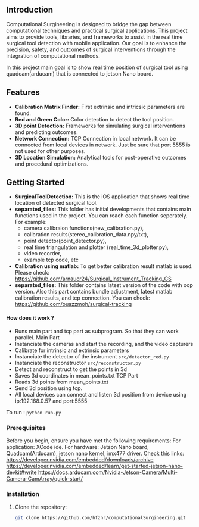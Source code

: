 ## Introduction

Computational Surgineering is designed to bridge the gap between computational techniques and practical surgical applications.
This project aims to provide tools, libraries, and frameworks to assist in the real time surgical tool detection with mobile application. Our goal is to enhance the precision, safety, and outcomes of surgical interventions through the integration of computational methods.

In this project main goal is to show real time position of surgical tool using quadcam(arducam) that is connected to jetson Nano board.

## Features
- **Calibration Matrix Finder:** First extrinsic and intricsic parameters are found.
- **Red and Green Color:** Color detection to detect the tool position.
- **3D point Detection:** Frameworks for simulating surgical interventions and predicting outcomes.
- **Network Connection:** TCP Connection in local network. It can be connected from local devices in network. Just be sure that port 5555 is not used for other purposes.
- **3D Location Simulation:** Analytical tools for post-operative outcomes and procedural optimizations.
  

## Getting Started

- **SurgicalToolDetection:** This is the iOS application that shows real time location of detected surgical tool.
- **separated_files:** This folder has initial developments that contains main functions used in the project. You can reach each function seperately.
  For example:
  - camera calibraion functions(new_calibration.py),
  - calibration results(stereo_calibration_data.npy/txt),
  - point detector(point_detector.py),
  - real time triangulation and plotter (real_time_3d_plotter.py),
  - video recorder,
  - example tcp code, etc
- **Calibration using matlab:** To get better calibration result matlab is used. Please check: https://github.com/arnaucr24/Surgical_Instrument_Tracking_CS
- **separated_files:** This folder contains latest version of the code with oop version. Also this part contains bundle adjustment, latest matlab calibration results, and tcp connection. You can check: https://github.com/ouazzmoh/surgical-tracking

#### How does it work ?

* Runs main part and tcp part as subprogram. So that they can work parallel.
Main Part
* Instanciate the cameras and start the recording, and the video capturers
* Calibrate for intrinsic and extrinsic parameters
* Instanciate the detector of the instrument `src/detector_red.py`
* Instanciate the reconstructor `src/reconstructor.py`
* Detect and reconstruct to get the points in 3d
* Saves 3d coordinates in mean_points.txt
TCP Part
* Reads 3d points from mean_points.txt
* Send 3d position using tcp.
* All local devices can connect and listen 3d position from device using ip:192.168.0.57 and port:5555

To run :
`python run.py`


### Prerequisites

Before you begin, ensure you have met the following requirements:
For application: XCode ide. 
For hardware: Jetson Nano board, Quadcam(Arducam), jetson nano kernel, imx477 driver.
        Check this links: https://developer.nvidia.com/embedded/downloads/archive
                          https://developer.nvidia.com/embedded/learn/get-started-jetson-nano-devkit#write
                          https://docs.arducam.com/Nvidia-Jetson-Camera/Multi-Camera-CamArray/quick-start/


### Installation

1. Clone the repository:
   ```bash
   git clone https://github.com/hfznr/computationalSurgineering.git
